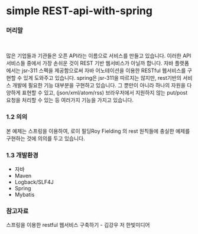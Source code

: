 
<h1>simple REST-api-with-spring</h1>


<h3>머리말</h3><BR>
  
  
  
  <p>많은 기업들과 기관들은 오픈 API라는 이름으로 서비스를 만들고 있습니다. 이러한 API서비스들 중에서 가장 손쉬운 것이 REST 기반 웹서비스가 아닐까 합니다. 자바 플랫폼에서는 jsr-311 스펙을 제공함으로써 자바 어노테이션을 이용한 RESTful 웹서비스를 구현할 수 있게 도와주고 있습니다. spring은 jsr-311을 따르지는 않지만, rest기반의 서비스 개발에 필요한 기능 대부분을 구현하고 있습니다. 그 뿐만이 아니라 하나의 자원을 다양하게 표현할 수 있고, (json/xml/atom/rss) 브라우저에서 지원하지 않는 put/post 요청을 처리할 수 있는 등 여러가지 기능을 가지고 있습니다.</p>

  
  <h3>1.2 의의</h3>
 
 <p>본 예제는 스프링을 이용하여,  로이 필딩Roy Fielding 의 rest 원칙들에 충실한 예제를 구현하는 것에 의의를 두고 있습니다.</p>
  
 
 <h3>1.3 개발환경</h3>
 
 <ul>
  <li>자바</li>
  <li>Maven</li>
  <li>Logback/SLF4J</li>
  <li>Spring</li>
  <li>Mybatis</li>

 </ul>


 <h3>참고자료</h3>

<p>스프링을 이용한 restful 웹서비스 구축하기 - 김강우 저 한빛미디어</p>

